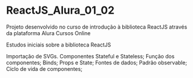 # ReactJS_Alura_01_02
Projeto desenvolvido no curso de introdução à biblioteca ReactJS através da plataforma Alura Cursos Online

Estudos iniciais sobre a biblioteca ReactJS

Importação de SVGs.
Componentes Stateful e Stateless;
Função dos componentes;
Binds;
Props e State;
Fontes de dados;
Padrão observable;
Ciclo de vida de componentes;
